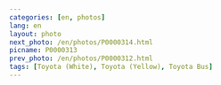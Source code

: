 ```yaml
---
categories: [en, photos]
lang: en
layout: photo
next_photo: /en/photos/P0000314.html
picname: P0000313
prev_photo: /en/photos/P0000312.html
tags: [Toyota (White), Toyota (Yellow), Toyota Bus]
---
```

